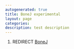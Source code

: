 ```yaml
---
autogenerated: true
title: BoneJ experimental
layout: page
categories: 
description: test description
---
```


1.  REDIRECT [BoneJ](BoneJ)

